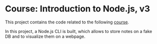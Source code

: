 # Course: Introduction to Node.js, v3

This project contains the code related to the following [course](https://frontendmasters.com/courses/node-js-v3/).

In this project, a Node.js CLI is built, which allows to store notes on a fake DB and to visualize them on a webpage.
